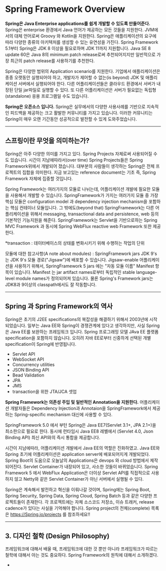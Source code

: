 # Spring Framework Overview

**Spring은 Java Enterprise applications를 쉽게 개발할 수 있도록 만들어준다.** Spring은 enterprise 환경에서 Java 언어가 제공하는 모든 것들을 지원한다. JVM에서의 대체 언어로써 Groovy 와 Kotlin을 지원한다. Spring은 애플리케이션의 요구에 따라 다양한 종류의 아키텍처를 생성할 수 있는 유연성을 가진다. Spring Framework 5.1부터 Spring은 JDK 8 이상을 필요로하며 JDK 11까지 지원합니다. Java SE 8 update 60은 Java 8의 minimum patch release로써 추천되어지지만 일반적으로 가장 최근의 patch release를 사용하기를 추천한다.

Spring은 다양한 범위의 Application scenario를 지원한다. 기업에서 애플리케이션은 종종 오랫동안 실행되어야 하고, 개발자가 제어할 수 없는(is beyond) JDK 및 애플리케이션 서버에서 실행되어야 한다. 다른 어플리케이션들은 클라우드 환경에서 서버가 내장된 단일 jar파일로 실행할 수 있다. 또 다른 어플리케이션은 서버가 필요없는 독립형(standalone) 응용 프로그램일 수도 있습니다.

**Spring은 오픈소스 입니다.** Spring은 실무에서의 다양한 사용사례를 기반으로 지속적인 피드백을 제공하는 크고 활발한 커뮤니티를 가지고 있습니다. 이러한 커뮤니티는 Spring이 매우 오랜 기간동안 성공적으로 발전할 수 있게 도와주었습니다.

---

## 스프링이란 무엇을 의미하는가?

Spring은 아주 다양한 의미를 가지고 있다. Spring Projects 자체로써 사용되어질 수도 있습니다. 시간이 지남에따라서(over time) Spring Projects들은 Spring Framework위에서 개발되어 졌습니다. 대부분의 사람들이 생각하는 Spring은 전체 프로젝트의 집합을 의미한다. 지금 보고있는 reference document는 기초 즉, Spring Framework 자체에 집중할 것입니다.

Spring Framework는 여러가지의 모듈로 나뉘는데, 어플리케이션 개발에 필요한 모듈을 사용해서 개발할 수 있습니다.
SpringFramework가 가지는 여러가지 모듈 중 가장 핵심 모듈은 configuration model 과 dependency injection mechanism을 포함하는 핵심 컨테이너 모듈입니다. 그 밖에도(beyond that) SpringFramework는 다른 어플리케이션을 위해서 messaging, transactional data and persistence, web 등의 기본적인 기능지원을 해준다. SpringFramework는 Servlet을 기반으로하는 Spring MVC Framework 과 동시에 Spring WebFlux reactive web Framework 또한 제공한다.

*transaction : 데이터베이스의 상태를 변화시키기 위해 수행하는 작업의 단위

모듈에 대한 참고사항(A note about modules) : SpringFramework jars JDK 9's는 JDK 9's 모듈 경로("Jigsaw")에 배포할 수 있습니다. Jigsaw-enable 어플리케이션을 사용하기 위해서, SpringFramework 5 jars 에는 "자동 모듈 이름"  Manifest 항목이 있습니다. Manifest 는 jar artifact names로부터 독립적인 stable language-level module names가 정의되어져 있습니다. 물론 Spring's Framework jars는 JDK8과 9이상의 classpath에서도 잘 작동합니다.

---

## Spring 과 Spring Framework의 역사

Spring은 초기의 J2EE specifications의 복잡성을 해결하기 위해서 2003년에 시작되었습니다. 일부는 Java EE와 Spring이 경쟁관계에 있다고 생각하지만, 사실 Spring은 Java EE를 보완하는 프레임워크 입니다. Spring 프로그래밍 모델 JAva EE 플랫폼 specification을 포함하지 않습니다. 오히려 자바 EE로부터 신중하게 선택된 개별 specification이 Spring에 반영됩니다.

- Servlet API
- WebSocket API
- Concurrency utilities
- JSON Binding API
- Bead Validation
- JPA
- JMS
- transaction을 위한 JTA/JCA 셋업

**Spring Framework는 의존성 주입 및 일반적인 Annotation을 지원한다.** 어플리케이션 개발자들은 Dependency Injection과 Annotaion을 SpringFramework에서 제공하는 Spring-specific mechanism 대신에 사용할 수 있다.

SpringFramework 5.0 에서 부턴 Spring은 Java EE7(Servlet 3.1+, JPA 2.1+)을 최소한으로 필요로 한다. 동시에 런타임시 Java EE8 레벨에서 (Servlet 4.0, Json Binding API) 최신 API와의 즉시 통합을 제공합니다.

시간이 지남에따라, 어플리케이션 개발에서 Java EE의 역할은 진화하였고. Java EE와 Spring 초기에 어플리케이션은 application server에 배포되어지게 개발되었다. Spring Boot의 도움으로 오늘날의 Applications은 devops 와 cloud 방법에서 제작되어진다. Servlet Container가 내장되어 있고, 사소한 것들이 바뀌었습니다. Spring Framework 5 에서 WebFlux Application은 더이상 Servlet API를 직접적으로 사용하지 않고 Netty와 같은 Servlet Container가 아닌 서버에서 실행될 수 있다.

Spring은 계속해서 발전하고 혁신을 이뤄나갈 것이며, Spring에는 Spring Boot, Spring Security, Spring Data, Spring Cloud, Spring Batch 등과 같은 다양한 프로젝트들이 존재한다. 각 프로젝트에는 자체 소스코드 저장소, 이슈 트래커, release cadence가 있다는 사실을 기억해야 합니다. Spring project의 전체(complete) 목록은 https://Spring.io/projects 를 참조하세요!!

---

## 3. 디자인 철학 (Design Philosophy)

프레임워크에 대해서 배울 때, 프레임워크에 대한 것 뿐만 아니라 프레임워크가 따르는 철학에 대해서 아는 것도 중요하다.
Spring Framework의 원칙에 대해서 소개하겠다.

- 































